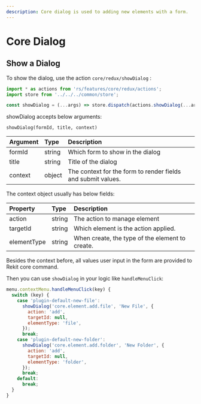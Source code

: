 ```yaml
---
description: Core dialog is used to adding new elements with a form.
---
```


# Core Dialog

## Show a Dialog

To show the dialog, use the action `core/redux/showDialog` :

```javascript
import * as actions from 'rs/features/core/redux/actions';
import store from '../../../common/store';

const showDialog = (...args) => store.dispatch(actions.showDialog(...args));
```

showDialog accepts below arguments:

```text
showDialog(formId, title, context)
```

| Argument | Type | Description |
| :--- | :--- | :--- |
| formId | string | Which form to show in the dialog |
| title | string | Title of the dialog |
| context | object | The context for the form to render fields and submit values. |

The context object usually has below fields:

| Property | Type | Description |
| :--- | :--- | :--- |
| action | string | The action to manage element |
| targetId | string | Which element is the action applied. |
| elementType | string | When create, the type of the element to create. |

Besides the context before, all values user input in the form are provided to Rekit core command.

Then you can use `showDialog` in your logic like `handleMenuClick`:

```javascript
menu.contextMenu.handleMenuClick(key) {
  switch (key) {
    case 'plugin-default-new-file':
      showDialog('core.element.add.file', 'New File', {
        action: 'add',
        targetId: null,
        elementType: 'file',
      });
      break;
    case 'plugin-default-new-folder':
      showDialog('core.element.add.folder', 'New Folder', {
        action: 'add',
        targetId: null,
        elementType: 'folder',
      });
      break;
    default:
      break;
  }
}
```

